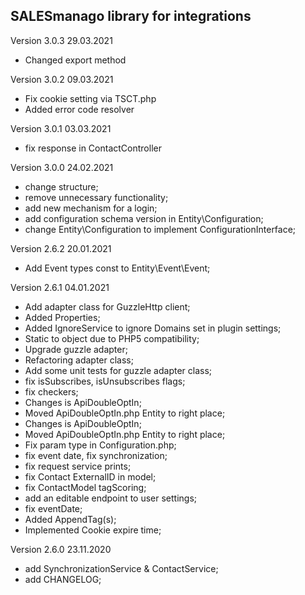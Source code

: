 SALESmanago library for integrations
------------------------------------
Version 3.0.3 29.03.2021
 - Changed export method

Version 3.0.2 09.03.2021
 - Fix cookie setting via TSCT.php
 - Added error code resolver

Version 3.0.1 03.03.2021
 - fix response in ContactController

Version 3.0.0 24.02.2021
 - change structure;
 - remove unnecessary functionality;
 - add new mechanism for a login;
 - add configuration schema version in Entity\Configuration;
 - change Entity\Configuration to implement ConfigurationInterface;

Version 2.6.2 20.01.2021
 - Add Event types const to Entity\Event\Event;

Version 2.6.1 04.01.2021
 - Add adapter class for GuzzleHttp client;
 - Added Properties;
 - Added IgnoreService to ignore Domains set in plugin settings;
 - Static to object due to PHP5 compatibility;
 - Upgrade guzzle adapter;
 - Refactoring adapter class;
 - Add some unit tests for guzzle adapter class;
 - fix isSubscribes, isUnsubscribes flags;
 - fix checkers;
 - Changes is ApiDoubleOptIn;
 - Moved ApiDoubleOptIn.php Entity to right place;
 - Changes is ApiDoubleOptIn;
 - Moved ApiDoubleOptIn.php Entity to right place;
 - Fix param type in Configuration.php;
 - fix event date, fix synchronization;
 - fix request service prints;
 - fix Contact ExternalID in model;
 - fix ContactModel tagScoring;
 - add an editable endpoint to user settings;
 - fix eventDate;
 - Added AppendTag(s);
 - Implemented Cookie expire time;

Version 2.6.0 23.11.2020
 - add SynchronizationService & ContactService;
 - add CHANGELOG;